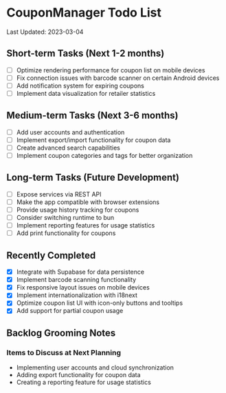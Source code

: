 # CouponManager Todo List

Last Updated: 2023-03-04

## Short-term Tasks (Next 1-2 months)

- [ ] Optimize rendering performance for coupon list on mobile devices
- [ ] Fix connection issues with barcode scanner on certain Android devices
- [ ] Add notification system for expiring coupons
- [ ] Implement data visualization for retailer statistics

## Medium-term Tasks (Next 3-6 months)

- [ ] Add user accounts and authentication
- [ ] Implement export/import functionality for coupon data
- [ ] Create advanced search capabilities
- [ ] Implement coupon categories and tags for better organization

## Long-term Tasks (Future Development)

- [ ] Expose services via REST API
- [ ] Make the app compatible with browser extensions
- [ ] Provide usage history tracking for coupons
- [ ] Consider switching runtime to bun
- [ ] Implement reporting features for usage statistics
- [ ] Add print functionality for coupons

## Recently Completed

- [x] Integrate with Supabase for data persistence
- [x] Implement barcode scanning functionality
- [x] Fix responsive layout issues on mobile devices
- [x] Implement internationalization with i18next
- [x] Optimize coupon list UI with icon-only buttons and tooltips
- [x] Add support for partial coupon usage

## Backlog Grooming Notes

### Items to Discuss at Next Planning

- Implementing user accounts and cloud synchronization
- Adding export functionality for coupon data
- Creating a reporting feature for usage statistics